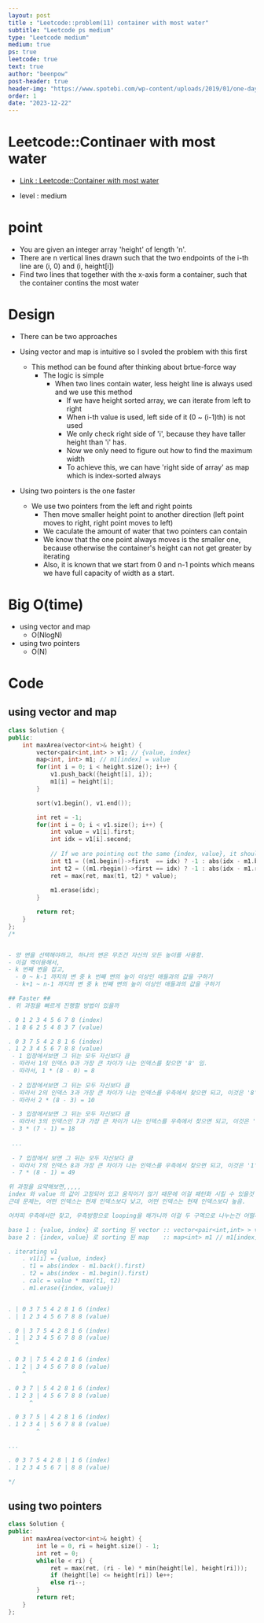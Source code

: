 ```yaml
---
layout: post
title : "Leetcode::problem(11) container with most water"
subtitle: "Leetcode ps medium"
type: "Leetcode medium"
medium: true
ps: true
leetcode: true
text: true
author: "beenpow"
post-header: true
header-img: "https://www.spotebi.com/wp-content/uploads/2019/01/one-day-day-one-workout-motivation-spotebi.jpg"
order: 1
date: "2023-12-22"
---
```


# Leetcode::Continaer with most water
- [Link : Leetcode::Container with most water](https://leetcode.com/problems/container-with-most-water/description/)

- level : medium

# point
- You are given an integer array 'height' of length 'n'.
- There are n vertical lines drawn such that the two endpoints of the i-th line are (i, 0) and (i, height[i])
- Find two lines that together with the x-axis form a container, such that the container contins the most water

# Design
- There can be two approaches
- Using vector and map is intuitive so I svoled the problem with this first
  - This method can be found after thinking about brtue-force way
	- The logic is simple
	  - When two lines contain water, less height line is always used and we use this method
		- If we have height sorted array, we can iterate from left to right
		- When i-th value is used, left side of it (0 ~ (i-1)th) is not used
		- We only check right side of 'i', because they have taller height than 'i' has.
		- Now we only need to figure out how to find the maximum width
		- To achieve this, we can have 'right side of array' as map which is index-sorted always
 
- Using two pointers is the one faster
  - We use two pointers from the left and right points
	- Then move smaller height point to another direction (left point moves to right, right point moves to left)
	- We caculate the amount of water that two pointers can contain
	- We know that the one point always moves is the smaller one, because otherwise the container's height can not get greater by iterating
	- Also, it is known that we start from 0 and n-1 points which means we have full capacity of width as a start.


# Big O(time)
- using vector and map
  - O(NlogN)
- using two pointers
  - O(N)

# Code

## using vector and map

```cpp
class Solution {
public:
    int maxArea(vector<int>& height) {
        vector<pair<int,int> > v1; // {value, index}
        map<int, int> m1; // m1[index] = value
        for(int i = 0; i < height.size(); i++) {
            v1.push_back({height[i], i});
            m1[i] = height[i];
        }

        sort(v1.begin(), v1.end());

        int ret = -1;
        for(int i = 0; i < v1.size(); i++) {
            int value = v1[i].first;
            int idx = v1[i].second;
            
            // If we are pointing out the same {index, value}, it should be excluded.
            int t1 = ((m1.begin()->first  == idx) ? -1 : abs(idx - m1.begin()->first));
            int t2 = ((m1.rbegin()->first == idx) ? -1 : abs(idx - m1.rbegin()->first));
            ret = max(ret, max(t1, t2) * value);
            
            m1.erase(idx);
        }

        return ret;
    }
};
/*


- 양 변을 선택해야하고, 하나의 변은 무조건 자신의 모든 높이를 사용함.
- 이걸 역이용해서,
- k 번째 변을 잡고,
  - 0 ~ k-1 까지의 변 중 k 번째 변의 높이 이상인 애들과의 값을 구하기
  - k+1 ~ n-1 까지의 변 중 k 번째 변의 높이 이상인 애들과의 값을 구하기

## Faster ##
. 위 과정을 빠르게 진행할 방법이 있을까

. 0 1 2 3 4 5 6 7 8 (index)
. 1 8 6 2 5 4 8 3 7 (value)

. 0 3 7 5 4 2 8 1 6 (index)
. 1 2 3 4 5 6 7 8 8 (value)
 - 1 입장에서보면 그 뒤는 모두 자신보다 큼
 - 따라서 1의 인덱스 0과 가장 큰 차이가 나는 인덱스를 찾으면 '8' 임.
 - 따라서, 1 * (8 - 0) = 8
 
 - 2 입장에서보면 그 뒤는 모두 자신보다 큼
 - 따라서 2의 인덱스 3과 가장 큰 차이가 나는 인덱스를 우측에서 찾으면 되고, 이것은 '8' 임.
 - 따라서 2 * (8 - 3) = 10

 - 3 입장에서보면 그 뒤는 모두 자신보다 큼
 - 따라서 3의 인덱스인 7과 가장 큰 차이가 나는 인덱스를 우측에서 찾으면 되고, 이것은 '1' 임.
 - 3 * (7 - 1) = 18
 
 ...
 
 - 7 입장에서 보면 그 뒤는 모두 자신보다 큼
 - 따라서 7의 인덱스 8과 가장 큰 차이가 나는 인덱스를 우측에서 찾으면 되고, 이것은 '1' 임.
 - 7 * (8 - 1) = 49

위 과정을 요약해보면,,,,,
index 와 value 의 값이 고정되어 있고 움직이기 않기 때문에 이걸 패턴화 시킬 수 있을것 같음.
근데 문제는, 어떤 인덱스는 현재 인덱스보다 낮고, 어떤 인덱스는 현재 인덱스보다 높음.

어차피 우측에서만 찾고, 우측방향으로 looping을 해가니까 이걸 두 구역으로 나누는건 어떨까

base 1 : {value, index} 로 sorting 된 vector :: vector<pair<int,int> > v1 // {value, index}
base 2 : {index, value} 로 sorting 된 map    :: map<int> m1 // m1[index] = value

. iterating v1
    . v1[i] = {value, index}
    . t1 = abs(index - m1.back().first)
    . t2 = abs(index - m1.begin().first)
    . calc = value * max(t1, t2)
    . m1.erase({index, value})


. | 0 3 7 5 4 2 8 1 6 (index)
. | 1 2 3 4 5 6 7 8 8 (value)

. 0 | 3 7 5 4 2 8 1 6 (index)
. 1 | 2 3 4 5 6 7 8 8 (value)
  ^

. 0 3 | 7 5 4 2 8 1 6 (index)
. 1 2 | 3 4 5 6 7 8 8 (value)
    ^

. 0 3 7 | 5 4 2 8 1 6 (index)
. 1 2 3 | 4 5 6 7 8 8 (value)
      ^

. 0 3 7 5 | 4 2 8 1 6 (index)
. 1 2 3 4 | 5 6 7 8 8 (value)
        ^

...

. 0 3 7 5 4 2 8 | 1 6 (index)
. 1 2 3 4 5 6 7 | 8 8 (value)

*/
```

## using two pointers

```cpp
class Solution {
public:
    int maxArea(vector<int>& height) {
        int le = 0, ri = height.size() - 1;
        int ret = 0;
        while(le < ri) {
            ret = max(ret, (ri - le) * min(height[le], height[ri]));
            if (height[le] <= height[ri]) le++;
            else ri--;
        }
        return ret;
    }
};
```
